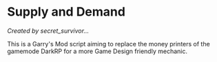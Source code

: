# Supply and Demand
*Created by secret_survivor...*

This is a Garry's Mod script aiming to replace the money printers of the gamemode DarkRP for a more Game Design friendly mechanic.

